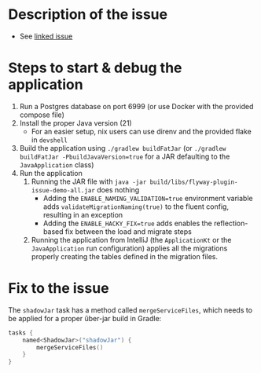 # Description of the issue

- See [linked issue](https://github.com/flyway/flyway/issues/4112)

# Steps to start & debug the application

1. Run a Postgres database on port 6999 (or use Docker with the provided compose file)
2. Install the proper Java version (21)
    - For an easier setup, nix users can use direnv and the provided flake in `devshell`
3. Build the application using `./gradlew buildFatJar` (or `./gradlew buildFatJar -PbuildJavaVersion=true` for a JAR
   defaulting to the `JavaApplication` class)
4. Run the application
    1. Running the JAR file with `java -jar build/libs/flyway-plugin-issue-demo-all.jar` does nothing
        - Adding the `ENABLE_NAMING_VALIDATION=true` environment variable adds `validateMigrationNaming(true)` to the
          fluent config, resulting in an exception
        - Adding the `ENABLE_HACKY_FIX=true` adds enables the reflection-based fix between the load and migrate steps
    2. Running the application from IntelliJ (the `ApplicationKt` or the `JavaApplication` run configuration) applies
       all the migrations properly creating the tables defined in the migration files.

# Fix to the issue

The `shadowJar` task has a method called `mergeServiceFiles`, which needs to be applied for a proper űber-jar build in
Gradle:

```kotlin
tasks {
    named<ShadowJar>("shadowJar") {
        mergeServiceFiles()
    }
}
```

